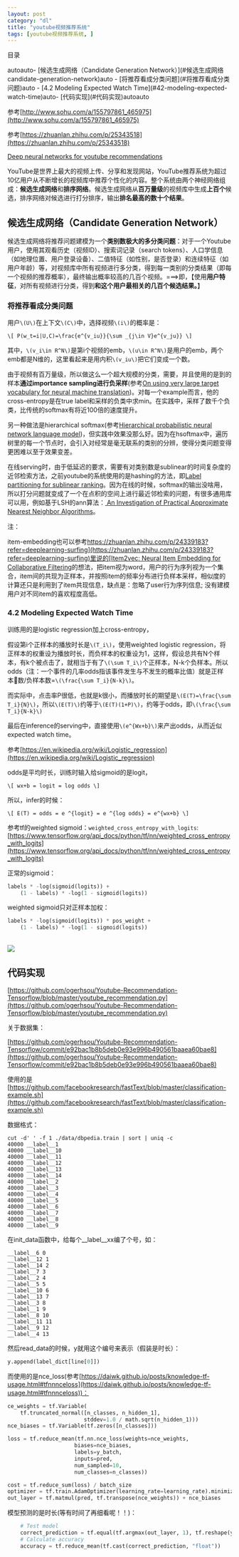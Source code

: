 ```yaml
---
layout: post
category: "dl"
title: "youtube视频推荐系统"
tags: [youtube视频推荐系统, ]
---
```


目录


<!-- TOC -->autoauto- [候选生成网络（Candidate Generation Network）](#候选生成网络candidate-generation-network)auto    - [将推荐看成分类问题](#将推荐看成分类问题)auto    - [4.2 Modeling Expected Watch Time](#42-modeling-expected-watch-time)auto- [代码实现](#代码实现)autoauto<!-- /TOC -->

参考[http://www.sohu.com/a/155797861_465975](http://www.sohu.com/a/155797861_465975)

参考[https://zhuanlan.zhihu.com/p/25343518](https://zhuanlan.zhihu.com/p/25343518)

[Deep neural networks for youtube recommendations](https://static.googleusercontent.com/media/research.google.com/zh-CN//pubs/archive/45530.pdf)

YouTube是世界上最大的视频上传、分享和发现网站，YouTube推荐系统为超过10亿用户从不断增长的视频库中推荐个性化的内容。整个系统由两个神经网络组成：**候选生成网络**和**排序网络**。候选生成网络从**百万量级**的视频库中生成**上百个**候选，排序网络对候选进行打分排序，输出**排名最高的数十个结果**。

## 候选生成网络（Candidate Generation Network）

候选生成网络将推荐问题建模为一个**类别数极大的多分类问题**：对于一个Youtube用户，使用其观看历史（视频ID）、搜索词记录（search tokens）、人口学信息（如地理位置、用户登录设备）、二值特征（如性别，是否登录）和连续特征（如用户年龄）等，对视频库中所有视频进行多分类，得到每一类别的分类结果（即每一个视频的推荐概率），最终输出概率较高的几百个视频。===>即，【使用**用户特征**，对所有视频进行分类，得到**和这个用户最相关的几百个候选结果。**】

### 将推荐看成分类问题

用户`\(U\)`在上下文`\(C\)`中，选择视频`\(i\)`的概率是：

`\[
P(w_t=i|U,C)=\frac{e^{v_iu}}{\sum _{j\in V}e^{v_ju}}
\]`

其中，`\(v_i\in R^N\)`是第i个视频的emb，`\(u\in R^N\)`是用户的emb，两个emb都是N维的，这里看起来是用内积`\(v_iu\)`把它们变成一个数。

由于视频有百万量级，所以做这么一个超大规模的分类，需要，并且使用的是到的样本**通过importance sampling进行负采样**(参考[On using very large target vocabulary for neural machine translation](http://www.aclweb.org/anthology/P15-1001))。对每一个example而言，他的cross-entropy是在true label和采样的负类中求min。在实践中，采样了数千个负类，比传统的softmax有将近100倍的速度提升。

另一种做法是hierarchical softmax(参考[Hierarchical probabilistic neural network language model](https://www.iro.umontreal.ca/~lisa/pointeurs/hierarchical-nnlm-aistats05.pdf))，但实践中效果没那么好。因为在hsoftmax中，遍历树里的每一个节点时，会引入对经常是毫无联系的类别的分辨，使得分类问题变得更困难以至于效果变差。

在线serving时，由于低延迟的要求，需要有对类别数是sublinear的时间复杂度的近邻检索方法，之前youtube的系统使用的是hashing的方法，即[Label partitioning for sublinear ranking](http://www.thespermwhale.com/jaseweston/papers/label_partitioner.pdf)。因为在线的时候，softmax的输出没啥用，所以打分问题就变成了一个在点积的空间上进行最近邻检索的问题，有很多通用库可以用，例如基于LSH的ann算法：[ An Investigation of Practical Approximate Nearest Neighbor Algorithms](http://papers.nips.cc/paper/2666-an-investigation-of-practical-approximate-nearest-neighbor-algorithms.pdf)。

注：

item-embedding也可以参考[https://zhuanlan.zhihu.com/p/24339183?refer=deeplearning-surfing](https://zhuanlan.zhihu.com/p/24339183?refer=deeplearning-surfing)里说的[Item2vec: Neural Item Embedding for Collaborative Filtering](https://arxiv.org/abs/1603.04259)的想法，把item视为word，用户的行为序列视为一个集合，item间的共现为正样本，并按照item的频率分布进行负样本采样，相似度的计算还只是利用到了item共现信息，缺点是：忽略了user行为序列信息; 没有建模用户对不同item的喜欢程度高低。


### 4.2 Modeling Expected Watch Time

训练用的是logistic regression加上cross-entropy，

假设第i个正样本的播放时长是`\(T_i\)`，使用weighted logistic regression，将正样本的权重设为播放时长，而负样本的权重设为1，这样，假设总共有N个样本，有k个被点击了，就相当于有了`\(\sum T_i\)`个正样本，N-k个负样本。所以odds（注：一个事件的几率odds指该事件发生与不发生的概率比值）就是正样本数/负样本数=`\(\frac{\sum T_i}{N-k}\)`。

而实际中，点击率P很低，也就是k很小，而播放时长的期望是`\(E(T)=\frac{\sum T_i}{N}\)`，所以`\(E(T)\)`约等于`\(E(T)(1+P)\)`，约等于odds，即`\(\frac{\sum T_i}{N-k}\)`

最后在inference的serving中，直接使用`\(e^{Wx+b}\)`来产出odds，从而近似expected watch time。

参考[https://en.wikipedia.org/wiki/Logistic_regression](https://en.wikipedia.org/wiki/Logistic_regression)

odds是平均时长，训练时输入给sigmoid的是logit，

`\[
wx+b = logit = log odds
\]`

所以，infer的时候：

`\[
E(T) = odds = e ^{logit} = e ^{log odds} = e^{wx+b}
\]`

参考tf的weighted sigmoid：```weighted_cross_entropy_with_logits```: [https://www.tensorflow.org/api_docs/python/tf/nn/weighted_cross_entropy_with_logits](https://www.tensorflow.org/api_docs/python/tf/nn/weighted_cross_entropy_with_logits)

正常的sigmoid：

```python
labels * -log(sigmoid(logits)) +
    (1 - labels) * -log(1 - sigmoid(logits))
```

weighted sigmoid只对正样本加权：

```python
labels * -log(sigmoid(logits)) * pos_weight +
    (1 - labels) * -log(1 - sigmoid(logits))
```


<html>
<br/>

<img src='../assets/youtube-dnn-recsys-architecture.png' style='max-height: 350px;max-width:500px'/>
<br/>

</html>

## 代码实现

[https://github.com/ogerhsou/Youtube-Recommendation-Tensorflow/blob/master/youtube_recommendation.py](https://github.com/ogerhsou/Youtube-Recommendation-Tensorflow/blob/master/youtube_recommendation.py)


关于数据集：

[https://github.com/ogerhsou/Youtube-Recommendation-Tensorflow/commit/e92bac1b8b5deb0e93e996b490561baaea60bae8](https://github.com/ogerhsou/Youtube-Recommendation-Tensorflow/commit/e92bac1b8b5deb0e93e996b490561baaea60bae8)

使用的是[https://github.com/facebookresearch/fastText/blob/master/classification-example.sh](https://github.com/facebookresearch/fastText/blob/master/classification-example.sh)

数据格式：

```shell
cut -d' ' -f 1 ./data/dbpedia.train | sort | uniq -c
40000 __label__1
40000 __label__10
40000 __label__11
40000 __label__12
40000 __label__13
40000 __label__14
40000 __label__2
40000 __label__3
40000 __label__4
40000 __label__5
40000 __label__6
40000 __label__7
40000 __label__8
40000 __label__9
```

在init_data函数中，给每个__label__xx编了个号，如：

```shell
__label__6 0
__label__12 1
__label__14 2
__label__7 3
__label__2 4
__label__5 5
__label__10 6
__label__13 7
__label__3 8
__label__1 9
__label__8 10
__label__11 11
__label__9 12
__label__4 13
```

然后read_data的时候，y就用这个编号来表示（假装是时长）：

```python
y.append(label_dict[line[0]])
```

而使用的是nce_loss(参考[https://daiwk.github.io/posts/knowledge-tf-usage.html#tfnnnceloss](https://daiwk.github.io/posts/knowledge-tf-usage.html#tfnnnceloss))：

```python
ce_weights = tf.Variable(
    tf.truncated_normal([n_classes, n_hidden_1],
                        stddev=1.0 / math.sqrt(n_hidden_1)))
nce_biases = tf.Variable(tf.zeros([n_classes]))

loss = tf.reduce_mean(tf.nn.nce_loss(weights=nce_weights,
                     biases=nce_biases,
                     labels=y_batch,
                     inputs=pred,
                     num_sampled=10,
                     num_classes=n_classes))

cost = tf.reduce_sum(loss) / batch_size
optimizer = tf.train.AdamOptimizer(learning_rate=learning_rate).minimize(cost)
out_layer = tf.matmul(pred, tf.transpose(nce_weights)) + nce_biases
```

模型预测的是时长(等有时间了再细看呢！！)：

```python
    # Test model
    correct_prediction = tf.equal(tf.argmax(out_layer, 1), tf.reshape(y_batch, [batch_size]))
    # Calculate accuracy
    accuracy = tf.reduce_mean(tf.cast(correct_prediction, "float"))
```